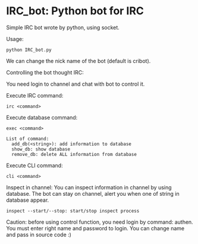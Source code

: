 # IRC_bot: Python bot for IRC

Simple IRC bot wrote by python, using socket.

Usage:

    python IRC_bot.py

We can change the nick name of the bot (default is cribot).

Controlling the bot thought IRC:

You need login to channel and chat with bot to control it.

Execute IRC command:

    irc <command>

Execute database command: 

    exec <command>

    List of command:
      add_db(<string>): add information to database
      show_db: show database
      remove_db: delete ALL information from database

Execute CLI command:

    cli <command>
    
Inspect in channel: You can inspect information in channel by using database. The bot can stay on channel, alert you when one of string in database appear.

    inspect --start/--stop: start/stop inspect process

Caution: before using control function, you need login by command: authen. You must enter right name and password to login. You can change name and pass in source code :)
